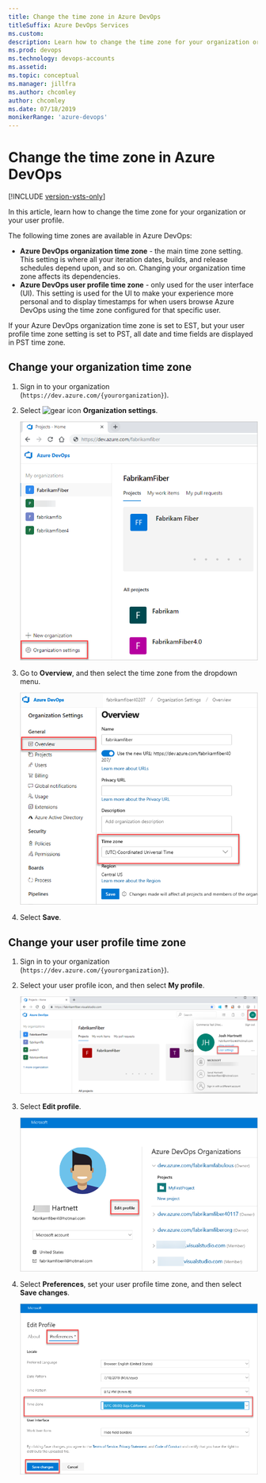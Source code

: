 ```yaml
---
title: Change the time zone in Azure DevOps
titleSuffix: Azure DevOps Services
ms.custom: 
description: Learn how to change the time zone for your organization or for your user profile
ms.prod: devops
ms.technology: devops-accounts
ms.assetid: 
ms.topic: conceptual
ms.manager: jillfra
ms.author: chcomley
author: chcomley
ms.date: 07/18/2019
monikerRange: 'azure-devops'
---
```


# Change the time zone in Azure DevOps

[!INCLUDE [version-vsts-only](../../_shared/version-vsts-only.md)]

In this article, learn how to change the time zone for your organization or your user profile.

The following time zones are available in Azure DevOps:

* **Azure DevOps organization time zone** - the main time zone setting. This setting is where all your iteration dates, builds, and release schedules depend upon, and so on. Changing your organization time zone affects its dependencies.
* **Azure DevOps user profile time zone** - only used for the user interface (UI). This setting is used for the UI to make your experience more personal and to display timestamps for when users browse Azure DevOps using the time zone configured for that specific user.

If your Azure DevOps organization time zone is set to EST, but your user profile time zone setting is set to PST, all date and time fields are displayed in PST time zone.

## Change your organization time zone

1. Sign in to your organization (```https://dev.azure.com/{yourorganization}```).

2. Select ![gear icon](../../_img/icons/gear-icon.png) **Organization settings**.

    ![Open Organization settings](../../_shared/_img/settings/open-admin-settings-vert.png)

3. Go to **Overview**, and then select the time zone from the dropdown menu.

    ![Select time zone in Overview tab or Organization settings](_img/change-time-zone/organization-time-zone-settings.png)

4. Select **Save**.

## Change your user profile time zone

1. Sign in to your organization (```https://dev.azure.com/{yourorganization}```).

2. Select your user profile icon, and then select **My profile**.

    ![Open your user profile settings](../settings/_img/open-profile-user-settings.png)

3. Select **Edit profile**.

    ![Select Edit profile](_img/change-time-zone/select-edit-profile.png)

4. Select **Preferences**, set your user profile time zone, and then select **Save changes**.

    ![Select Edit profile to change user preference time zone](_img/change-time-zone/change-user-preferences-time-zone.png)

